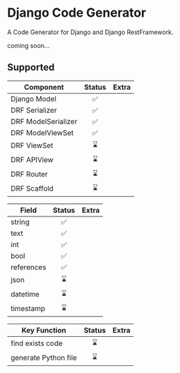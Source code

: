 Django Code Generator
=====================

A Code Generator for Django and Django RestFramework.

coming soon...

Supported
-------------

Component           | Status | Extra
----                | :----: | ----
Django Model        | ✅     |
DRF Serializer      | ✅     |
DRF ModelSerializer | ✅     |
DRF ModelViewSet    | ✅     |
DRF ViewSet         | ⌛️     |
DRF APIView         | ⌛️     |
DRF Router          | ⌛️     |
DRF Scaffold        | ⌛️     |


Field      | Status | Extra
----       | :----: | ----
string     | ✅     |
text       | ✅     |
int        | ✅     |
bool       | ✅     |
references | ✅     |
json       | ⌛️     |
datetime   | ⌛️     |
timestamp  | ⌛️     |


Key Function         | Status | Extra
----                 | :----: | ----
find exists code     | ⌛️     |
generate Python file | ⌛️     |


